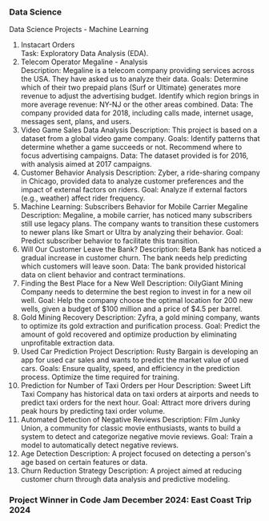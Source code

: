 ### Data Science
Data Science Projects - Machine Learning
1. Instacart Orders  
   Task: Exploratory Data Analysis (EDA).  
2. Telecom Operator Megaline - Analysis  
   Description: Megaline is a telecom company providing services across the USA. They have asked us to analyze their data.
   Goals:
   Determine which of their two prepaid plans (Surf or Ultimate) generates more revenue to adjust the advertising budget.
   Identify which region brings in more average revenue: NY-NJ or the other areas combined.
   Data: The company provided data for 2018, including calls made, internet usage, messages sent, plans, and users.
3. Video Game Sales Data Analysis
   Description: This project is based on a dataset from a global video game company.
   Goals:
   Identify patterns that determine whether a game succeeds or not.
   Recommend where to focus advertising campaigns.
   Data: The dataset provided is for 2016, with analysis aimed at 2017 campaigns.
4. Customer Behavior Analysis
   Description: Zyber, a ride-sharing company in Chicago, provided data to analyze customer preferences and the impact of external factors on riders.
   Goal: Analyze if external factors (e.g., weather) affect rider frequency.
5. Machine Learning: Subscribers Behavior for Mobile Carrier Megaline
   Description: Megaline, a mobile carrier, has noticed many subscribers still use legacy plans. The company wants to transition these customers to newer plans like Smart or    Ultra by analyzing their behavior.
   Goal: Predict subscriber behavior to facilitate this transition.
6. Will Our Customer Leave the Bank?
   Description: Beta Bank has noticed a gradual increase in customer churn. The bank needs help predicting which customers will leave soon.
   Data: The bank provided historical data on client behavior and contract terminations.
7. Finding the Best Place for a New Well
   Description: OilyGiant Mining Company needs to determine the best region to invest in for a new oil well.
   Goal: Help the company choose the optimal location for 200 new wells, given a budget of $100 million and a price of $4.5 per barrel.
8. Gold Mining Recovery
   Description: Zyfra, a gold mining company, wants to optimize its gold extraction and purification process.
   Goal: Predict the amount of gold recovered and optimize production by eliminating unprofitable extraction data.
9. Used Car Prediction Project
   Description: Rusty Bargain is developing an app for used car sales and wants to predict the market value of used cars.
   Goals:
   Ensure quality, speed, and efficiency in the prediction process.
   Optimize the time required for training.
10. Prediction for Number of Taxi Orders per Hour
   Description: Sweet Lift Taxi Company has historical data on taxi orders at airports and needs to predict taxi orders for the next hour.
   Goal: Attract more drivers during peak hours by predicting taxi order volume.
11. Automated Detection of Negative Reviews
   Description: Film Junky Union, a community for classic movie enthusiasts, wants to build a system to detect and categorize negative movie reviews.
   Goal: Train a model to automatically detect negative reviews.
12. Age Detection
   Description: A project focused on detecting a person's age based on certain features or data.
13. Churn Reduction Strategy
   Description: A project aimed at reducing customer churn through data analysis and predictive modeling.


### Project Winner in Code Jam December 2024:  **East Coast Trip 2024**
